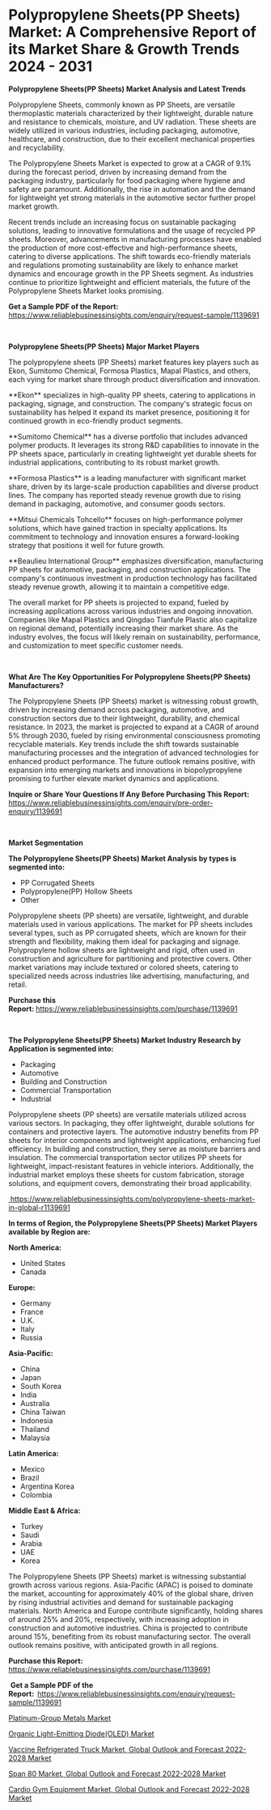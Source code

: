 <p><h1>Polypropylene Sheets(PP Sheets) Market: A Comprehensive Report of its Market Share & Growth Trends 2024 - 2031</h1></p><p><strong>Polypropylene Sheets(PP Sheets) Market Analysis and Latest Trends</strong></p>
<p><p>Polypropylene Sheets, commonly known as PP Sheets, are versatile thermoplastic materials characterized by their lightweight, durable nature and resistance to chemicals, moisture, and UV radiation. These sheets are widely utilized in various industries, including packaging, automotive, healthcare, and construction, due to their excellent mechanical properties and recyclability.</p><p>The Polypropylene Sheets Market is expected to grow at a CAGR of 9.1% during the forecast period, driven by increasing demand from the packaging industry, particularly for food packaging where hygiene and safety are paramount. Additionally, the rise in automation and the demand for lightweight yet strong materials in the automotive sector further propel market growth.</p><p>Recent trends include an increasing focus on sustainable packaging solutions, leading to innovative formulations and the usage of recycled PP sheets. Moreover, advancements in manufacturing processes have enabled the production of more cost-effective and high-performance sheets, catering to diverse applications. The shift towards eco-friendly materials and regulations promoting sustainability are likely to enhance market dynamics and encourage growth in the PP Sheets segment. As industries continue to prioritize lightweight and efficient materials, the future of the Polypropylene Sheets Market looks promising.</p></p>
<p><strong>Get a Sample PDF of the Report:&nbsp;</strong> <a href="https://www.reliablebusinessinsights.com/enquiry/request-sample/1139691?utm_campaign=97&utm_medium=2&utm_source=Github&utm_content=ia&utm_term=14102024&utm_id=polypropylene-sheetspp-sheets">https://www.reliablebusinessinsights.com/enquiry/request-sample/1139691</a></p>
<p>&nbsp;</p>
<p><strong>Polypropylene Sheets(PP Sheets) Major Market Players</strong></p>
<p><p>The polypropylene sheets (PP Sheets) market features key players such as Ekon, Sumitomo Chemical, Formosa Plastics, Mapal Plastics, and others, each vying for market share through product diversification and innovation.</p><p>**Ekon** specializes in high-quality PP sheets, catering to applications in packaging, signage, and construction. The company's strategic focus on sustainability has helped it expand its market presence, positioning it for continued growth in eco-friendly product segments.</p><p>**Sumitomo Chemical** has a diverse portfolio that includes advanced polymer products. It leverages its strong R&D capabilities to innovate in the PP sheets space, particularly in creating lightweight yet durable sheets for industrial applications, contributing to its robust market growth.</p><p>**Formosa Plastics** is a leading manufacturer with significant market share, driven by its large-scale production capabilities and diverse product lines. The company has reported steady revenue growth due to rising demand in packaging, automotive, and consumer goods sectors. </p><p>**Mitsui Chemicals Tohcello** focuses on high-performance polymer solutions, which have gained traction in specialty applications. Its commitment to technology and innovation ensures a forward-looking strategy that positions it well for future growth.</p><p>**Beaulieu International Group** emphasizes diversification, manufacturing PP sheets for automotive, packaging, and construction applications. The company's continuous investment in production technology has facilitated steady revenue growth, allowing it to maintain a competitive edge.</p><p>The overall market for PP sheets is projected to expand, fueled by increasing applications across various industries and ongoing innovation. Companies like Mapal Plastics and Qingdao Tianfule Plastic also capitalize on regional demand, potentially increasing their market share. As the industry evolves, the focus will likely remain on sustainability, performance, and customization to meet specific customer needs.</p></p>
<p>&nbsp;</p>
<p><strong>What Are The Key Opportunities For Polypropylene Sheets(PP Sheets) Manufacturers?</strong></p>
<p><p>The Polypropylene Sheets (PP Sheets) market is witnessing robust growth, driven by increasing demand across packaging, automotive, and construction sectors due to their lightweight, durability, and chemical resistance. In 2023, the market is projected to expand at a CAGR of around 5% through 2030, fueled by rising environmental consciousness promoting recyclable materials. Key trends include the shift towards sustainable manufacturing processes and the integration of advanced technologies for enhanced product performance. The future outlook remains positive, with expansion into emerging markets and innovations in biopolypropylene promising to further elevate market dynamics and applications.</p></p>
<p><strong>Inquire or Share Your Questions If Any Before Purchasing This Report:</strong> <a href="https://www.reliablebusinessinsights.com/enquiry/pre-order-enquiry/1139691?utm_campaign=97&utm_medium=2&utm_source=Github&utm_content=ia&utm_term=14102024&utm_id=polypropylene-sheetspp-sheets">https://www.reliablebusinessinsights.com/enquiry/pre-order-enquiry/1139691</a></p>
<p>&nbsp;</p>
<p><strong>Market Segmentation</strong></p>
<p><strong>The Polypropylene Sheets(PP Sheets) Market Analysis by types is segmented into:</strong></p>
<p><ul><li>PP Corrugated Sheets</li><li>Polypropylene(PP) Hollow Sheets</li><li>Other</li></ul></p>
<p><p>Polypropylene sheets (PP sheets) are versatile, lightweight, and durable materials used in various applications. The market for PP sheets includes several types, such as PP corrugated sheets, which are known for their strength and flexibility, making them ideal for packaging and signage. Polypropylene hollow sheets are lightweight and rigid, often used in construction and agriculture for partitioning and protective covers. Other market variations may include textured or colored sheets, catering to specialized needs across industries like advertising, manufacturing, and retail.</p></p>
<p><strong>Purchase this Report:&nbsp;</strong><a href="https://www.reliablebusinessinsights.com/purchase/1139691?utm_campaign=97&utm_medium=2&utm_source=Github&utm_content=ia&utm_term=14102024&utm_id=polypropylene-sheetspp-sheets">https://www.reliablebusinessinsights.com/purchase/1139691</a></p>
<p>&nbsp;</p>
<p><strong>The Polypropylene Sheets(PP Sheets) Market Industry Research by Application is segmented into:</strong></p>
<p><ul><li>Packaging</li><li>Automotive</li><li>Building and Construction</li><li>Commercial Transportation</li><li>Industrial</li></ul></p>
<p><p>Polypropylene sheets (PP sheets) are versatile materials utilized across various sectors. In packaging, they offer lightweight, durable solutions for containers and protective layers. The automotive industry benefits from PP sheets for interior components and lightweight applications, enhancing fuel efficiency. In building and construction, they serve as moisture barriers and insulation. The commercial transportation sector utilizes PP sheets for lightweight, impact-resistant features in vehicle interiors. Additionally, the industrial market employs these sheets for custom fabrication, storage solutions, and equipment covers, demonstrating their broad applicability.</p></p>
<p><a href="https://www.reliablebusinessinsights.com/polypropylene-sheets-market-in-global-r1139691?utm_campaign=97&utm_medium=2&utm_source=Github&utm_content=ia&utm_term=14102024&utm_id=polypropylene-sheetspp-sheets">&nbsp;https://www.reliablebusinessinsights.com/polypropylene-sheets-market-in-global-r1139691</a></p>
<p><strong>In terms of Region, the Polypropylene Sheets(PP Sheets) Market Players available by Region are:</strong></p>
<p>
    <p> <strong> North America: </strong>
        <ul>
            <li>United States</li>
            <li>Canada</li>
        </ul>
        </p> 
    <p> <strong> Europe: </strong>
        <ul>
            <li>Germany</li>
            <li>France</li>
            <li>U.K.</li>
            <li>Italy</li>
            <li>Russia</li>
        </ul>
        </p> 
    <p> <strong> Asia-Pacific: </strong>
        <ul>
            <li>China</li>
            <li>Japan</li>
            <li>South Korea</li>
            <li>India</li>
            <li>Australia</li>
            <li>China Taiwan</li>
            <li>Indonesia</li>
            <li>Thailand</li>
            <li>Malaysia</li>
        </ul>
        </p> 
    <p> <strong> Latin America: </strong>
        <ul>
            <li>Mexico</li>
            <li>Brazil</li>
            <li>Argentina Korea</li>
            <li>Colombia</li>
        </ul>
        </p> 
    <p> <strong> Middle East & Africa: </strong>
        <ul>
            <li>Turkey</li>
            <li>Saudi</li>
            <li>Arabia</li>
            <li>UAE</li>
            <li>Korea</li>
        </ul>
    </p>
    </p>
<p><p>The Polypropylene Sheets (PP Sheets) market is witnessing substantial growth across various regions. Asia-Pacific (APAC) is poised to dominate the market, accounting for approximately 40% of the global share, driven by rising industrial activities and demand for sustainable packaging materials. North America and Europe contribute significantly, holding shares of around 25% and 20%, respectively, with increasing adoption in construction and automotive industries. China is projected to contribute around 15%, benefiting from its robust manufacturing sector. The overall outlook remains positive, with anticipated growth in all regions.</p></p>
<p><strong>Purchase this Report: </strong><a href="https://www.reliablebusinessinsights.com/purchase/1139691?utm_campaign=97&utm_medium=2&utm_source=Github&utm_content=ia&utm_term=14102024&utm_id=polypropylene-sheetspp-sheets">https://www.reliablebusinessinsights.com/purchase/1139691</a></p>
<p>&nbsp;<strong>Get a Sample PDF of the Report:&nbsp;&nbsp;</strong><a href="https://www.reliablebusinessinsights.com/enquiry/request-sample/1139691?utm_campaign=97&utm_medium=2&utm_source=Github&utm_content=ia&utm_term=14102024&utm_id=polypropylene-sheetspp-sheets">https://www.reliablebusinessinsights.com/enquiry/request-sample/1139691</a></p>
<p><strong></strong></p>
<p><p><a href="https://github.com/michaelhall412/Market-Research-Report-List-1/blob/main/platinum-group-metals-market.md?utm_campaign=97&utm_medium=2&utm_source=Github&utm_content=ia&utm_term=14102024&utm_id=polypropylene-sheetspp-sheets">Platinum-Group Metals Market</a></p><p><a href="https://github.com/aiko92han/Market-Research-Report-List-1/blob/main/organic-light-emitting-diodeoled-market.md?utm_campaign=97&utm_medium=2&utm_source=Github&utm_content=ia&utm_term=14102024&utm_id=polypropylene-sheetspp-sheets">Organic Light-Emitting Diode(OLED) Market</a></p><p><a href="https://www.linkedin.com/pulse/strategic-roadmap-success-global-vaccine-refrigerated-truck-market-gsrmf?trk=public_post_embed_feed-article-content&utm_campaign=97&utm_medium=2&utm_source=Github&utm_content=ia&utm_term=14102024&utm_id=polypropylene-sheetspp-sheets">Vaccine Refrigerated Truck Market, Global Outlook and Forecast 2022-2028 Market</a></p><p><a href="https://www.linkedin.com/pulse/market-insights-global-span-80-outlook-forecast-2022-2028-innovation-clpjf?trk=public_post_embed_feed-article-content&utm_campaign=97&utm_medium=2&utm_source=Github&utm_content=ia&utm_term=14102024&utm_id=polypropylene-sheetspp-sheets">Span 80 Market, Global Outlook and Forecast 2022-2028 Market</a></p><p><a href="https://www.linkedin.com/pulse/global-cardio-gym-equipment-market-outlook-forecast-2022-2028-zkdae?utm_campaign=97&utm_medium=2&utm_source=Github&utm_content=ia&utm_term=14102024&utm_id=polypropylene-sheetspp-sheets">Cardio Gym Equipment Market, Global Outlook and Forecast 2022-2028 Market</a></p></p>